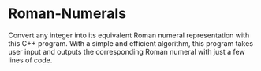 # Roman-Numerals
Convert any integer into its equivalent Roman numeral representation with this C++ program. With a simple and efficient algorithm, this program takes user input and outputs the corresponding Roman numeral with just a few lines of code.
